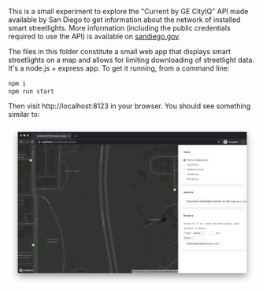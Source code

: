 This is a small experiment to explore the "Current by GE CityIQ" API made available by San Diego to get information about the network of installed smart streetlights. More information (including the public credentials required to use the API) is available on [sandiego.gov](https://www.sandiego.gov/sustainability/energy-and-water-efficiency/programs-projects/smart-city).

The files in this folder constitute a small web app that displays smart streetlights on a map and allows for limiting downloading of streetlight data. It's a node.js + express app. To get it running, from a command line:
```
npm i
npm run start
```

Then visit http://localhost:8123 in your browser. You should see something similar to:

![](./screenshot.png)
